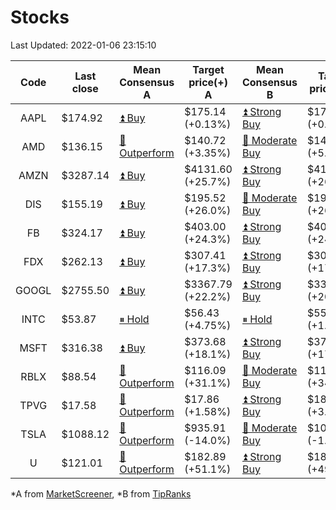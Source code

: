 # Stocks
Last Updated: 2022-01-06 23:15:10

|Code|Last close|Mean Consensus A|Target price(+) A|Mean Consensus B|Target price(+) B|
|:--:|-|-|-|-|-|
|AAPL|$174.92|[⏫ Buy](https://m.marketscreener.com/quote/stock/-4849/)|$175.14 (+0.13%)|[⏫ Strong Buy](https://www.tipranks.com/stocks/aapl/forecast)|$175.28 (+0.02%)|
|AMD|$136.15|[🔼 Outperform](https://m.marketscreener.com/quote/stock/-19475876/)|$140.72 (+3.35%)|[🔼 Moderate Buy](https://www.tipranks.com/stocks/amd/forecast)|$143.15 (+5.14%)|
|AMZN|$3287.14|[⏫ Buy](https://m.marketscreener.com/quote/stock/-12864605/)|$4131.60 (+25.7%)|[⏫ Strong Buy](https://www.tipranks.com/stocks/amzn/forecast)|$4137.50 (+26.72%)|
|DIS|$155.19|[⏫ Buy](https://m.marketscreener.com/quote/stock/-4842/)|$195.52 (+26.0%)|[🔼 Moderate Buy](https://www.tipranks.com/stocks/dis/forecast)|$196.21 (+26.43%)|
|FB|$324.17|[⏫ Buy](https://m.marketscreener.com/quote/stock/-10547141/)|$403.00 (+24.3%)|[⏫ Strong Buy](https://www.tipranks.com/stocks/fb/forecast)|$408.70 (+24.55%)|
|FDX|$262.13|[⏫ Buy](https://m.marketscreener.com/quote/stock/-12585/)|$307.41 (+17.3%)|[⏫ Strong Buy](https://www.tipranks.com/stocks/fdx/forecast)|$308.50 (+17.69%)|
|GOOGL|$2755.50|[⏫ Buy](https://m.marketscreener.com/quote/stock/-24203373/)|$3367.79 (+22.2%)|[⏫ Strong Buy](https://www.tipranks.com/stocks/googl/forecast)|$3368.75 (+20.74%)|
|INTC|$53.87|[⏸ Hold](https://m.marketscreener.com/quote/stock/-4829/)|$56.43 (+4.75%)|[⏸ Hold](https://www.tipranks.com/stocks/intc/forecast)|$55.29 (+1.47%)|
|MSFT|$316.38|[⏫ Buy](https://m.marketscreener.com/quote/stock/-4835/)|$373.68 (+18.1%)|[⏫ Strong Buy](https://www.tipranks.com/stocks/msft/forecast)|$371.36 (+17.42%)|
|RBLX|$88.54|[🔼 Outperform](https://m.marketscreener.com/quote/stock/-117793644/)|$116.09 (+31.1%)|[🔼 Moderate Buy](https://www.tipranks.com/stocks/rblx/forecast)|$116.90 (+34.08%)|
|TPVG|$17.58|[🔼 Outperform](https://m.marketscreener.com/quote/stock/-15933327/)|$17.86 (+1.58%)|[⏫ Strong Buy](https://www.tipranks.com/stocks/tpvg/forecast)|$18.13 (+3.84%)|
|TSLA|$1088.12|[🔼 Outperform](https://m.marketscreener.com/quote/stock/-6344549/)|$935.91 (-14.0%)|[🔼 Moderate Buy](https://www.tipranks.com/stocks/tsla/forecast)|$1053.73 (-1.25%)|
|U|$121.01|[🔼 Outperform](https://m.marketscreener.com/quote/stock/-112492634/)|$182.89 (+51.1%)|[⏫ Strong Buy](https://www.tipranks.com/stocks/u/forecast)|$180.25 (+49.09%)|


*A from [MarketScreener](https://www.marketscreener.com), *B from [TipRanks](https://www.tipranks.com)
